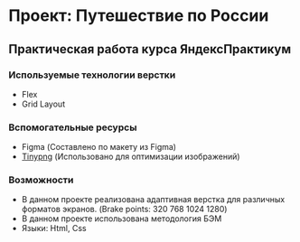 # Проект: Путешествие по России

## Практическая работа курса ЯндексПрактикум

### Используемые технологии верстки
* Flex
* Grid Layout

### Вспомогательные ресурсы
* Figma (Составлено по макету из Figma)
* [Tinypng](https://tinypng.com/) (Использовано для оптимизации изображений)

### Возможности
* В данном проекте реализована адаптивная верстка для различных форматов экранов.
(Brake points: 320 768 1024 1280)
* В данном проекте использована методология БЭМ
* Языки: Html, Css
